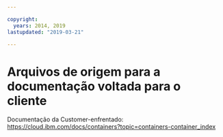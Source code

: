 ```yaml
---

copyright:
  years: 2014, 2019
lastupdated: "2019-03-21"

---
```



# Arquivos de origem para a documentação voltada para o cliente

Documentação da Customer-enfrentado: https://cloud.ibm.com/docs/containers?topic=containers-container_index



